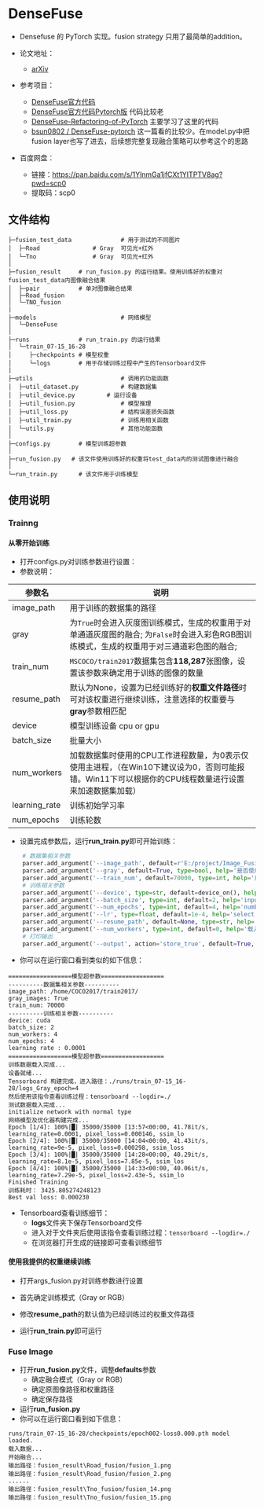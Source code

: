 # DenseFuse

* Densefuse 的 PyTorch 实现。fusion strategy 只用了最简单的addition。

* 论文地址：
  - [arXiv](https://arxiv.org/abs/1804.08361)

* 参考项目：
  - [DenseFuse官方代码](https://github.com/hli1221/imagefusion_densefuse)
  - [DenseFuse官方代码Pytorch版](https://github.com/hli1221/imagefusion_densefuse) 代码比较老
  - [DenseFuse-Refactoring-of-PyTorch](https://github.com/LGNWJQ/DenseFuse-Refactoring-of-PyTorch/tree/main) 主要学习了这里的代码
  - [bsun0802 / DenseFuse-pytorch](https://github.com/bsun0802/DenseFuse-pytorch) 这一篇看的比较少。在model.py中把fusion layer也写了进去，后续想完整复现融合策略可以参考这个的思路

* 百度网盘：
  - 链接：https://pan.baidu.com/s/1YlnmGa1jfCXt1YITPTV8ag?pwd=scp0 
  - 提取码：scp0

## 文件结构
```shell
├─fusion_test_data              # 用于测试的不同图片
│  ├─Road          	  	# Gray  可见光+红外
│  └─Tno           		# Gray  可见光+红外
│ 
├─fusion_result     # run_fusion.py 的运行结果。使用训练好的权重对fusion_test_data内图像融合结果 
│  ├─pair           # 单对图像融合结果
│  ├─Road_fusion
│  └─TNO_fusion
|
├─models                        # 网络模型
│  └─DenseFuse
│ 
├─runs              # run_train.py 的运行结果
│  └─train_07-15_16-28
│     ├─checkpoints # 模型权重
│     └─logs        # 用于存储训练过程中产生的Tensorboard文件
|
├─utils      	                # 调用的功能函数
│  ├─util_dataset.py            # 构建数据集
│  ├─util_device.py        	# 运行设备 
│  ├─util_fusion.py             # 模型推理
│  ├─util_loss.py            	# 结构误差损失函数
│  ├─util_train.py            	# 训练用相关函数
│  └─utils.py                   # 其他功能函数
│ 
├─configs.py 	    # 模型训练超参数
│ 
├─run_fusion.py   # 该文件使用训练好的权重将test_data内的测试图像进行融合
│ 
└─run_train.py      # 该文件用于训练模型

```



## 使用说明

### Trainng

#### 从零开始训练

* 打开configs.py对训练参数进行设置：
* 参数说明：

| 参数名              | 说明                                                                              |
|------------------|---------------------------------------------------------------------------------|
| image_path       | 用于训练的数据集的路径                                                                     |
| gray             | 为`True`时会进入灰度图训练模式，生成的权重用于对单通道灰度图的融合; 为`False`时会进入彩色RGB图训练模式，生成的权重用于对三通道彩色图的融合; |
| train_num        | `MSCOCO/train2017`数据集包含**118,287**张图像，设置该参数来确定用于训练的图像的数量                        |
| resume_path      | 默认为None，设置为已经训练好的**权重文件路径**时可对该权重进行继续训练，注意选择的权重要与**gray**参数相匹配                  |
| device           | 模型训练设备 cpu or gpu                                                               |
| batch_size       | 批量大小                                                                            |
| num_workers      | 加载数据集时使用的CPU工作进程数量，为0表示仅使用主进程，（在Win10下建议设为0，否则可能报错。Win11下可以根据你的CPU线程数量进行设置来加速数据集加载） |
| learning_rate    | 训练初始学习率                                                                            |
| num_epochs       | 训练轮数                                                                               |

* 设置完成参数后，运行**run_train.py**即可开始训练：

```python
    # 数据集相关参数
    parser.add_argument('--image_path', default=r'E:/project/Image_Fusion/DATA/COCO/train2017', type=str, help='数据集路径')
    parser.add_argument('--gray', default=True, type=bool, help='是否使用灰度模式')
    parser.add_argument('--train_num', default=70000, type=int, help='用于训练的图像数量')
    # 训练相关参数
    parser.add_argument('--device', type=str, default=device_on(), help='训练设备')
    parser.add_argument('--batch_size', type=int, default=2, help='input batch size, default=IR_images')
    parser.add_argument('--num_epochs', type=int, default=4, help='number of epochs to train for, default=4')
    parser.add_argument('--lr', type=float, default=1e-4, help='select the learning rate, default=1e-4')
    parser.add_argument('--resume_path', default=None, type=str, help='导入已训练好的模型路径')
    parser.add_argument('--num_workers', type=int, default=0, help='载入数据集所调用的cpu线程数')
    # 打印输出
    parser.add_argument('--output', action='store_true', default=True, help="shows output")
```

* 你可以在运行窗口看到类似的如下信息：

```
==================模型超参数==================
----------数据集相关参数----------
image_path: /home/COCO2017/train2017/
gray_images: True
train_num: 70000
----------训练相关参数----------
device: cuda
batch_size: 2
num_workers: 4
num_epochs: 4
learning rate : 0.0001
==================模型超参数==================
训练数据载入完成...
设备就绪...
Tensorboard 构建完成，进入路径：./runs/train_07-15_16-28/logs_Gray_epoch=4
然后使用该指令查看训练过程：tensorboard --logdir=./
测试数据载入完成...
initialize network with normal type
网络模型及优化器构建完成...
Epoch [1/4]: 100%|█| 35000/35000 [13:57<00:00, 41.78it/s, learning_rate=0.0001, pixel_loss=0.000146, ssim_lo
Epoch [2/4]: 100%|█| 35000/35000 [14:04<00:00, 41.43it/s, learning_rate=9e-5, pixel_loss=0.000298, ssim_loss
Epoch [3/4]: 100%|█| 35000/35000 [14:28<00:00, 40.29it/s, learning_rate=8.1e-5, pixel_loss=7.85e-5, ssim_los
Epoch [4/4]: 100%|█| 35000/35000 [14:33<00:00, 40.06it/s, learning_rate=7.29e-5, pixel_loss=2.43e-5, ssim_lo
Finished Training
训练耗时： 3425.805274248123
Best val loss: 0.000230

```

* Tensorboard查看训练细节：
  * **logs**文件夹下保存Tensorboard文件
  * 进入对于文件夹后使用该指令查看训练过程：`tensorboard --logdir=./`
  * 在浏览器打开生成的链接即可查看训练细节

#### 使用我提供的权重继续训练

* 打开args_fusion.py对训练参数进行设置
* 首先确定训练模式（Gray or RGB）
* 修改**resume_path**的默认值为已经训练过的权重文件路径

* 运行**run_train.py**即可运行



### Fuse Image

* 打开**run_fusion.py**文件，调整**defaults**参数
  * 确定融合模式（Gray or RGB）
  * 确定原图像路径和权重路径
  * 确定保存路径
* 运行**run_fusion.py**
* 你可以在运行窗口看到如下信息：

```shell
runs/train_07-15_16-28/checkpoints/epoch002-loss0.000.pth model loaded.
载入数据...
开始融合...
输出路径：fusion_result\Road_fusion/fusion_1.png
输出路径：fusion_result\Road_fusion/fusion_2.png
......
输出路径：fusion_result\Tno_fusion/fusion_14.png
输出路径：fusion_result\Tno_fusion/fusion_15.png
```











